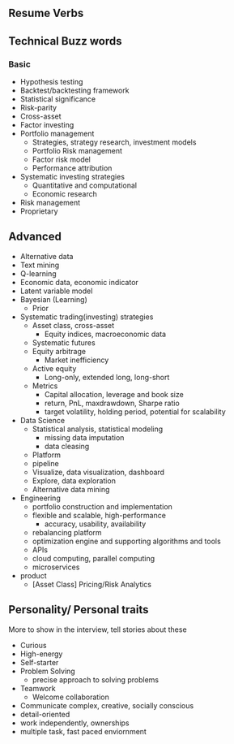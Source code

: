 ## Resume Verbs

## Technical Buzz words

### Basic

* Hypothesis testing
* Backtest/backtesting framework
* Statistical significance
* Risk-parity
* Cross-asset
* Factor investing
* Portfolio management
  * Strategies, strategy research, investment models
  * Portfolio Risk management
  * Factor risk model
  * Performance attribution
* Systematic investing strategies
  * Quantitative and computational
  * Economic research
* Risk management
* Proprietary 

## Advanced

* Alternative data
* Text mining
* Q-learning
* Economic data, economic indicator
* Latent variable model
* Bayesian \(Learning\)
  * Prior
* Systematic trading\(investing\) strategies
  * Asset class, cross-asset
    * Equity indices, macroeconomic data
  * Systematic futures
  * Equity arbitrage
    * Market inefficiency
  * Active equity
    * Long-only, extended long, long-short
  * Metrics
    * Capital allocation, leverage and book size
    * return, PnL, maxdrawdown, Sharpe ratio
    * target volatility, holding period, potential for scalability
* Data Science
  * Statistical analysis, statistical modeling
    * missing data imputation
    * data cleasing
  * Platform
  * pipeline
  * Visualize, data visualization, dashboard
  * Explore, data exploration
  * Alternative data mining
* Engineering
  * portfolio construction and implementation 
  * flexible and scalable, high-performance
    * accuracy, usability, availability
  * rebalancing platform 
  * optimization engine and supporting algorithms and tools
  * APIs 
  * cloud computing, parallel computing
  * microservices
* product
  * \[Asset Class\] Pricing/Risk Analytics

## Personality/ Personal traits

More to show in the interview, tell stories about these

* Curious
* High-energy
* Self-starter
* Problem Solving
  * precise approach to solving problems
* Teamwork
  * Welcome collaboration
* Communicate complex, creative, socially conscious
* detail-oriented
* work independently, ownerships
* multiple task, fast paced enviornment



